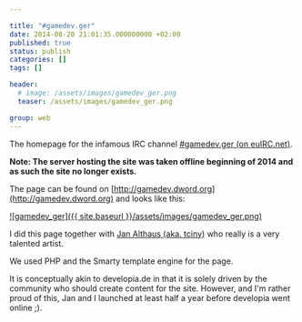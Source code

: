 ```yaml
---

title: "#gamedev.ger"
date: 2014-08-20 21:01:35.000000000 +02:00
published: true
status: publish
categories: []
tags: []

header: 
  # image: /assets/images/gamedev_ger.png
  teaser: /assets/images/gamedev_ger.png

group: web
---
```

The homepage for the infamous IRC channel [#gamedev.ger (on euIRC.net)](irc://euirc.net/#gamedev.ger).

**Note: The server hosting the site was taken offline beginning of 2014 and as such the site no longer exists.**

The page can be found on [http://gamedev.dword.org](http://gamedev.dword.org) and looks like this:

[![gamedev_ger]({{ site.baseurl }}/assets/images/gamedev_ger.png)](http://gamedev.dword.org)

I did this page together with [Jan Althaus (aka. tciny)](http://www.tciny.net/) who really is a very talented artist.

We used PHP and the Smarty template engine for the page.

It is conceptually akin to developia.de in that it is solely driven by the community who should create content for the site. However, and I'm rather proud of this, Jan and I launched at least half a year before developia went online ;).